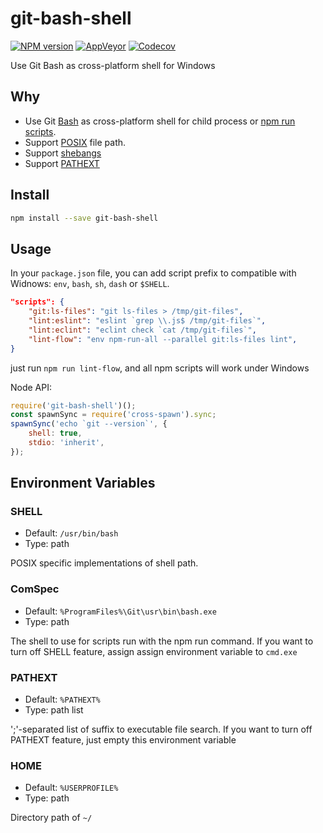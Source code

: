 git-bash-shell
===========

[![NPM version](https://img.shields.io/npm/v/git-bash-shell.svg?style=flat-square)](https://www.npmjs.com/package/git-bash-shell)
[![AppVeyor](https://img.shields.io/appveyor/ci/gucong3000/git-bash-shell.svg)](https://ci.appveyor.com/project/gucong3000/git-bash-shell)
[![Codecov](https://img.shields.io/codecov/c/github/gucong3000/git-bash-shell.svg)](https://codecov.io/gh/gucong3000/git-bash-shell)

Use Git Bash as cross-platform shell for Windows

## Why

- Use Git [Bash](https://en.wikipedia.org/wiki/Bash_(Unix_shell)) as cross-platform shell for child process or [npm run scripts](https://docs.npmjs.com/cli/run-script).
- Support [POSIX](https://en.wikipedia.org/wiki/POSIX) file path.
- Support [shebangs](https://en.wikipedia.org/wiki/Shebang_(Unix))
- Support [PATHEXT](https://github.com/joyent/node/issues/2318)

## Install

```bash
npm install --save git-bash-shell
```

## Usage

In your `package.json` file, you can add script prefix to compatible with Widnows: `env`, `bash`, `sh`, `dash` or `$SHELL`.

```json
"scripts": {
	"git:ls-files": "git ls-files > /tmp/git-files",
	"lint:eslint": "eslint `grep \\.js$ /tmp/git-files`",
	"lint:eclint": "eclint check `cat /tmp/git-files`",
	"lint-flow": "env npm-run-all --parallel git:ls-files lint",
}
```
just run `npm run lint-flow`, and all npm scripts will work under Windows

Node API:

```javascript
require('git-bash-shell')();
const spawnSync = require('cross-spawn').sync;
spawnSync('echo `git --version`', {
	shell: true,
	stdio: 'inherit',
});
```

## Environment Variables

### SHELL

- Default: `/usr/bin/bash`
- Type: path

POSIX specific implementations of shell path.

### ComSpec

- Default: `%ProgramFiles%\Git\usr\bin\bash.exe`
- Type: path

The shell to use for scripts run with the npm run command.
If you want to turn off SHELL feature, assign assign environment variable to `cmd.exe`


### PATHEXT

- Default: `%PATHEXT%`
- Type: path list

';'-separated list of suffix to executable file search.
If you want to turn off PATHEXT feature, just empty this environment variable

### HOME

- Default: `%USERPROFILE%`
- Type: path

Directory path of `~/`
